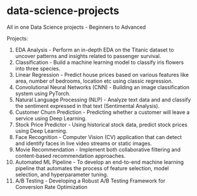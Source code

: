 # data-science-projects
All in one Data Science projects - Beginners to Advanced 

Projects:

1) EDA Analysis - Perform an in-depth EDA on the Titanic dataset to uncover patterns and insights related to passenger survival.
2) Classification - Build a machine learning model to classify iris flowers into three species.
3) Linear Regression - Predict house prices based on various features like area, number of bedrooms, location etc using classic regression.
4) Convolutional Neural Networks (CNN) - Building an image classification system using PyTorch.
5) Natural Language Processing (NLP) - Analyze text data and and classify the sentiment expressed in that text (Sentimental Analysis).
6) Customer Churn Prediction - Predicting whether a customer will leave a service using Deep Learning.
7) Stock Price Predictor - Using historical stock data, predict stock prices using Deep Learning.
8) Face Recognition - Computer Vision (CV) application that can detect and identify faces in live video streams or static images.
9) Movie Recommendation - Implement both collaborative filtering and content-based recommendation approaches.
10) Automated ML Pipeline - To develop an end-to-end machine learning pipeline that automates the process of feature selection, model selection, and hyperparameter tuning.
11) A/B Testing - Developing a Robust A/B Testing Framework for Conversion Rate Optimization
